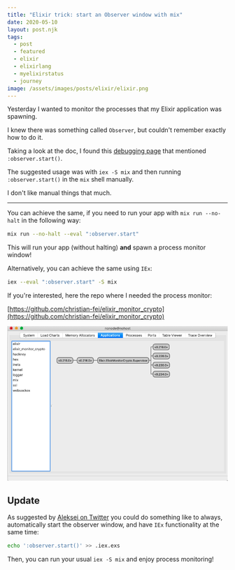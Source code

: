 ```yaml
---
title: "Elixir trick: start an Observer window with mix"
date: 2020-05-10
layout: post.njk
tags:
  - post
  - featured
  - elixir
  - elixirlang
  - myelixirstatus
  - journey
image: /assets/images/posts/elixir/elixir.png
---
```


Yesterday I wanted to monitor the processes that my Elixir application was spawning.

I knew there was something called `Observer`, but couldn't remember exactly how to do it.

Taking a look at the doc, I found this [debugging page](https://elixir-lang.org/getting-started/debugging.html#observer) that mentioned `:observer.start()`.

The suggested usage was with `iex -S mix` and then running `:observer.start()` in the `mix` shell manually.

I don't like manual things that much.

---

You can achieve the same, if you need to run your app with `mix run --no-halt` in the following way:

```sh
mix run --no-halt --eval ":observer.start"
```

This will run your app (without halting) **and** spawn a process monitor window!

Alternatively, you can achieve the same using `IEx`:

```sh
iex --eval ":observer.start" -S mix
```

If you're interested, here the repo where I needed the process monitor:

[https://github.com/christian-fei/elixir_monitor_crypto](https://github.com/christian-fei/elixir_monitor_crypto)

![elixir process monitor](/assets/images/posts/elixir/elixir-process-monitor.png)

## Update

As suggested by [Aleksei on Twitter](https://twitter.com/mudasobwa/status/1260851431189483520) you could do something like to always, automatically start the observer window, and have `IEx` functionality at the same time:


```sh
echo ':observer.start()' >> .iex.exs
```

Then, you can run your usual `iex -S mix` and enjoy process monitoring!
